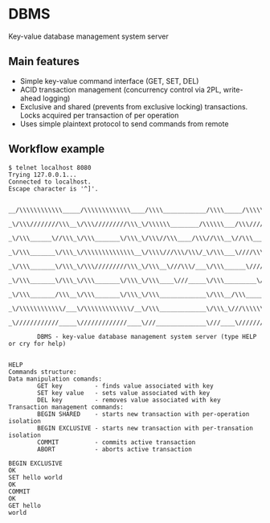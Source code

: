 # DBMS
Key-value database management system server

## Main features
* Simple key-value command interface (GET, SET, DEL)
* ACID transaction management (concurrency control via 2PL, write-ahead logging)
* Exclusive and shared (prevents from exclusive locking) transactions. Locks acquired per transaction of per operation
* Uses simple plaintext protocol to send commands from remote

## Workflow example
```
$ telnet localhost 8080
Trying 127.0.0.1...
Connected to localhost.
Escape character is '^]'.


__/\\\\\\\\\\\\_____/\\\\\\\\\\\\\____/\\\\____________/\\\\_____/\\\\\\\\\\\___        
 _\/\\\////////\\\__\/\\\/////////\\\_\/\\\\\\________/\\\\\\___/\\\/////////\\\_       
  _\/\\\______\//\\\_\/\\\_______\/\\\_\/\\\//\\\____/\\\//\\\__\//\\\______\///__      
   _\/\\\_______\/\\\_\/\\\\\\\\\\\\\\__\/\\\\///\\\/\\\/_\/\\\___\////\\\_________     
    _\/\\\_______\/\\\_\/\\\/////////\\\_\/\\\__\///\\\/___\/\\\______\////\\\______    
     _\/\\\_______\/\\\_\/\\\_______\/\\\_\/\\\____\///_____\/\\\_________\////\\\___   
      _\/\\\_______/\\\__\/\\\_______\/\\\_\/\\\_____________\/\\\__/\\\______\//\\\__  
       _\/\\\\\\\\\\\\/___\/\\\\\\\\\\\\\/__\/\\\_____________\/\\\_\///\\\\\\\\\\\/___ 
        _\////////////_____\/////////////____\///______________\///____\///////////_____

        DBMS - key-value database management system server (type HELP or cry for help)


HELP
Commands structure:
Data manipulation comands:
        GET key         - finds value associated with key
        SET key value   - sets value associated with key
        DEL key         - removes value associated with key
Transaction management commands:
        BEGIN SHARED    - starts new transaction with per-operation isolation
        BEGIN EXCLUSIVE - starts new transaction with per-transation isolation
        COMMIT          - commits active transaction
        ABORT           - aborts active transaction

BEGIN EXCLUSIVE
OK
SET hello world
OK
COMMIT   
OK
GET hello
world
```